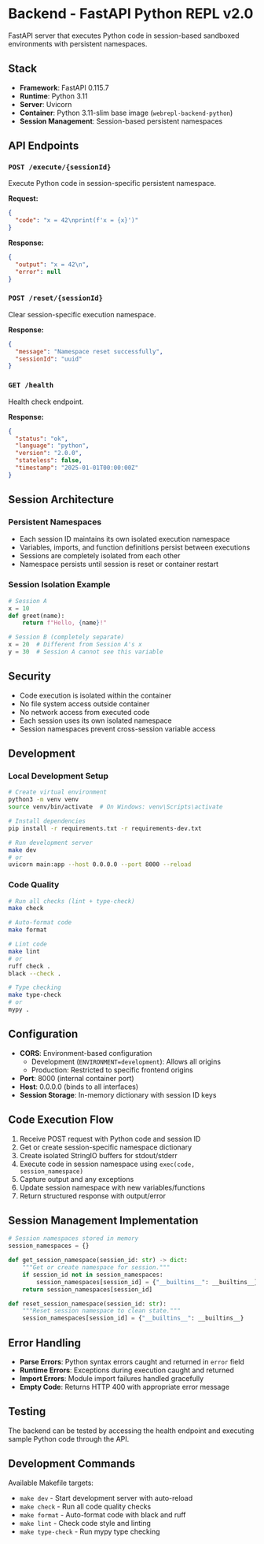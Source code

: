 # Backend - FastAPI Python REPL v2.0

FastAPI server that executes Python code in session-based sandboxed environments with persistent namespaces.

## Stack

- **Framework**: FastAPI 0.115.7
- **Runtime**: Python 3.11
- **Server**: Uvicorn
- **Container**: Python 3.11-slim base image (`webrepl-backend-python`)
- **Session Management**: Session-based persistent namespaces

## API Endpoints

### `POST /execute/{sessionId}`
Execute Python code in session-specific persistent namespace.

**Request:**
```json
{
  "code": "x = 42\nprint(f'x = {x}')"
}
```

**Response:**
```json
{
  "output": "x = 42\n",
  "error": null
}
```

### `POST /reset/{sessionId}`
Clear session-specific execution namespace.

**Response:**
```json
{
  "message": "Namespace reset successfully",
  "sessionId": "uuid"
}
```

### `GET /health`
Health check endpoint.

**Response:**
```json
{
  "status": "ok",
  "language": "python",
  "version": "2.0.0",
  "stateless": false,
  "timestamp": "2025-01-01T00:00:00Z"
}
```

## Session Architecture

### Persistent Namespaces
- Each session ID maintains its own isolated execution namespace
- Variables, imports, and function definitions persist between executions
- Sessions are completely isolated from each other
- Namespace persists until session is reset or container restart

### Session Isolation Example
```python
# Session A
x = 10
def greet(name):
    return f"Hello, {name}!"

# Session B (completely separate)
x = 20  # Different from Session A's x
y = 30  # Session A cannot see this variable
```

## Security

- Code execution is isolated within the container
- No file system access outside container  
- No network access from executed code
- Each session uses its own isolated namespace
- Session namespaces prevent cross-session variable access

## Development

### Local Development Setup
```bash
# Create virtual environment
python3 -m venv venv
source venv/bin/activate  # On Windows: venv\Scripts\activate

# Install dependencies
pip install -r requirements.txt -r requirements-dev.txt

# Run development server
make dev
# or
uvicorn main:app --host 0.0.0.0 --port 8000 --reload

```

### Code Quality
```bash
# Run all checks (lint + type-check)
make check

# Auto-format code
make format

# Lint code
make lint
# or
ruff check .
black --check .

# Type checking
make type-check  
# or
mypy .
```

## Configuration

- **CORS**: Environment-based configuration
  - Development (`ENVIRONMENT=development`): Allows all origins
  - Production: Restricted to specific frontend origins
- **Port**: 8000 (internal container port)
- **Host**: 0.0.0.0 (binds to all interfaces)
- **Session Storage**: In-memory dictionary with session ID keys

## Code Execution Flow

1. Receive POST request with Python code and session ID
2. Get or create session-specific namespace dictionary
3. Create isolated StringIO buffers for stdout/stderr
4. Execute code in session namespace using `exec(code, session_namespace)`
5. Capture output and any exceptions
6. Update session namespace with new variables/functions
7. Return structured response with output/error

## Session Management Implementation

```python
# Session namespaces stored in memory
session_namespaces = {}

def get_session_namespace(session_id: str) -> dict:
    """Get or create namespace for session."""
    if session_id not in session_namespaces:
        session_namespaces[session_id] = {"__builtins__": __builtins__}
    return session_namespaces[session_id]

def reset_session_namespace(session_id: str):
    """Reset session namespace to clean state."""
    session_namespaces[session_id] = {"__builtins__": __builtins__}
```

## Error Handling

- **Parse Errors**: Python syntax errors caught and returned in `error` field
- **Runtime Errors**: Exceptions during execution caught and returned
- **Import Errors**: Module import failures handled gracefully
- **Empty Code**: Returns HTTP 400 with appropriate error message

## Testing

The backend can be tested by accessing the health endpoint and executing sample Python code through the API.

## Development Commands

Available Makefile targets:
- `make dev` - Start development server with auto-reload
- `make check` - Run all code quality checks
- `make format` - Auto-format code with black and ruff
- `make lint` - Check code style and linting
- `make type-check` - Run mypy type checking